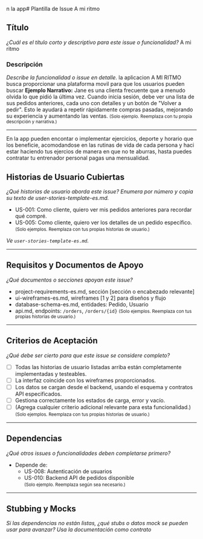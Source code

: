 n la app# Plantilla de Issue
A mi ritmo
## Título
_¿Cuál es el título corto y descriptivo para este issue o funcionalidad?_
A mi ritmo
### Descripción
_Describe la funcionalidad o issue en detalle._
la aplicacion A MI RITMO busca proporcionar una plataforma movil para que los usuarios pueden buscar
**Ejemplo Narrativo:**
Jane es una clienta frecuente que a menudo olvida lo que pidió la última vez. Cuando inicia sesión, debe ver una lista de sus pedidos anteriores, cada uno con detalles y un botón de "Volver a pedir". Esto le ayudará a repetir rápidamente compras pasadas, mejorando su experiencia y aumentando las ventas.
<small>(Solo ejemplo. Reemplaza con tu propia descripción y narrativa.)</small>

---
En la app pueden encontar o implementar ejercicios, deporte y horario que los beneficie, acomodandose en las rutinas de vida de cada persona y haci estar haciendo tus ejercios de manera en que no te aburras, hasta puedes contratar tu entrenador personal pagas una mensualidad. 
## Historias de Usuario Cubiertas
_¿Qué historias de usuario aborda este issue? Enumera por número y copia su texto de user-stories-template-es.md._

- US-001: Como cliente, quiero ver mis pedidos anteriores para recordar qué compré.  
- US-005: Como cliente, quiero ver los detalles de un pedido específico.  
  <small>(Solo ejemplos. Reemplaza con tus propias historias de usuario.)</small>

_Ve `user-stories-template-es.md`._

---

## Requisitos y Documentos de Apoyo
_¿Qué documentos o secciones apoyan este issue?_
- project-requirements-es.md, sección [sección o encabezado relevante]
- ui-wireframes-es.md, wireframes [1 y 2] para diseños y flujo
- database-schema-es.md, entidades: Pedido, Usuario
- api.md, endpoints: `/orders`, `/orders/{id}`
  <small>(Solo ejemplos. Reemplaza con tus propias historias de usuario.)</small>
---

## Criterios de Aceptación
_¿Qué debe ser cierto para que este issue se considere completo?_
- [ ] Todas las historias de usuario listadas arriba están completamente implementadas y testeables.
- [ ] La interfaz coincide con los wireframes proporcionados.
- [ ] Los datos se cargan desde el backend, usando el esquema y contratos API especificados.
- [ ] Gestiona correctamente los estados de carga, error y vacío.
- [ ] (Agrega cualquier criterio adicional relevante para esta funcionalidad.)
  <small>(Solo ejemplos. Reemplaza con tus propias historias de usuario.)</small>
---

## Dependencias
_¿Qué otros issues o funcionalidades deben completarse primero?_
- Depende de:
  - US-008: Autenticación de usuarios
  - US-010: Backend API de pedidos disponible  
    <small>(Solo ejemplo. Reemplaza según sea necesario.)</small>

---

## Stubbing y Mocks
_Si las dependencias no están listas, ¿qué stubs o datos mock se pueden usar para avanzar? Usa la documentación como contrato_
